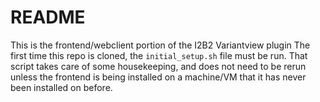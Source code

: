 # README #

This is the frontend/webclient portion of the I2B2 Variantview plugin
The first time this repo is cloned, the `initial_setup.sh` file must be run.
That script takes care of some housekeeping, and does not need to be rerun
unless the frontend is being installed on a machine/VM that it has never
been installed on before.
